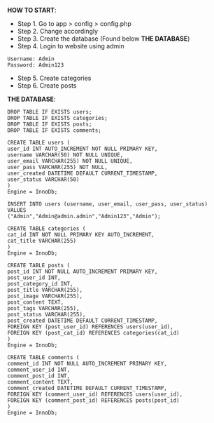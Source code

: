 **HOW TO START**:
* Step 1. Go to app > config > config.php
* Step 2. Change accordingly
* Step 3. Create the database (Found below **THE DATABASE**)
* Step 4. Login to website using admin
```
Username: Admin
Password: Admin123
```
* Step 5. Create categories
* Step 6. Create posts

**THE DATABASE**:
```
DROP TABLE IF EXISTS users; 
DROP TABLE IF EXISTS categories;
DROP TABLE IF EXISTS posts;
DROP TABLE IF EXISTS comments;

CREATE TABLE users (
user_id INT AUTO_INCREMENT NOT NULL PRIMARY KEY,
username VARCHAR(50) NOT NULL UNIQUE,
user_email VARCHAR(255) NOT NULL UNIQUE,
user_pass VARCHAR(255) NOT NULL,
user_created DATETIME DEFAULT CURRENT_TIMESTAMP,
user_status VARCHAR(50)
)
Engine = InnoDb;

INSERT INTO users (username, user_email, user_pass, user_status)
VALUES
("Admin","Admin@admin.admin","Admin123","Admin");

CREATE TABLE categories (
cat_id INT NOT NULL PRIMARY KEY AUTO_INCREMENT,
cat_title VARCHAR(255)
)
Engine = InnoDb;

CREATE TABLE posts (
post_id INT NOT NULL AUTO_INCREMENT PRIMARY KEY,
post_user_id INT,
post_category_id INT,
post_title VARCHAR(255),
post_image VARCHAR(255),
post_content TEXT,
post_tags VARCHAR(255),
post_status VARCHAR(255),
post_created DATETIME DEFAULT CURRENT_TIMESTAMP,
FOREIGN KEY (post_user_id) REFERENCES users(user_id),
FOREIGN KEY (post_cat_id) REFERENCES categories(cat_id)
)
Engine = InnoDb;

CREATE TABLE comments (
comment_id INT NOT NULL AUTO_INCREMENT PRIMARY KEY,
comment_user_id INT,
comment_post_id INT,
comment_content TEXT,
comment_created DATETIME DEFAULT CURRENT_TIMESTAMP,
FOREIGN KEY (comment_user_id) REFERENCES users(user_id),
FOREIGN KEY (comment_post_id) REFERENCES posts(post_id)
)
Engine = InnoDb;
```
